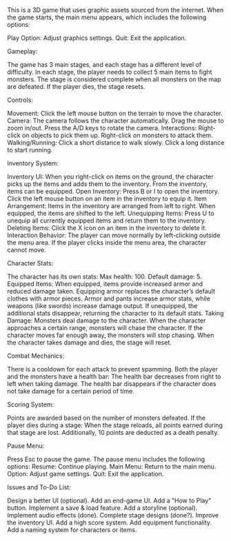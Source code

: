 This is a 3D game that uses graphic assets sourced from the internet.
When the game starts, the main menu appears, which includes the following options:

  Play
  Option: Adjust graphics settings.
  Quit: Exit the application.

Gameplay:

  The game has 3 main stages, and each stage has a different level of difficulty.
  In each stage, the player needs to collect 5 main items to fight monsters.
  The stage is considered complete when all monsters on the map are defeated.
  If the player dies, the stage resets.

Controls:

  Movement: Click the left mouse button on the terrain to move the character.
    Camera:
        The camera follows the character automatically.
        Drag the mouse to zoom in/out.
        Press the A/D keys to rotate the camera.
    Interactions:
        Right-click on objects to pick them up.
        Right-click on monsters to attack them.
    Walking/Running:
        Click a short distance to walk slowly.
        Click a long distance to start running.

Inventory System:

  Inventory UI:
        When you right-click on items on the ground, the character picks up the items and adds them to the inventory.
        From the inventory, items can be equipped.
  Open Inventory:
        Press B or I to open the inventory.
        Click the left mouse button on an item in the inventory to equip it.
  Item Arrangement:
        Items in the inventory are arranged from left to right.
        When equipped, the items are shifted to the left.
  Unequipping Items:
        Press U to unequip all currently equipped items and return them to the inventory.
  Deleting Items:
        Click the X icon on an item in the inventory to delete it.
  Interaction Behavior:
        The player can move normally by left-clicking outside the menu area.
        If the player clicks inside the menu area, the character cannot move.

Character Stats:

  The character has its own stats:
        Max health: 100.
        Default damage: 5.
  Equipped Items:
        When equipped, items provide increased armor and reduced damage taken.
        Equipping armor replaces the character’s default clothes with armor pieces.
        Armor and pants increase armor stats, while weapons (like swords) increase damage output.
        If unequipped, the additional stats disappear, returning the character to its default stats.
  Taking Damage:
        Monsters deal damage to the character.
        When the character approaches a certain range, monsters will chase the character.
        If the character moves far enough away, the monsters will stop chasing.
        When the character takes damage and dies, the stage will reset.

Combat Mechanics:

  There is a cooldown for each attack to prevent spamming.
  Both the player and the monsters have a health bar:
        The health bar decreases from right to left when taking damage.
        The health bar disappears if the character does not take damage for a certain period of time.

Scoring System:

  Points are awarded based on the number of monsters defeated.
  If the player dies during a stage:
        When the stage reloads, all points earned during that stage are lost.
        Additionally, 10 points are deducted as a death penalty.

Pause Menu:

   Press Esc to pause the game.
  The pause menu includes the following options:
        Resume: Continue playing.
        Main Menu: Return to the main menu.
        Option: Adjust game settings.
        Quit: Exit the application.

Issues and To-Do List:

  Design a better UI (optional).
  Add an end-game UI.
  Add a "How to Play" button.
  Implement a save & load feature.
  Add a storyline (optional).
  Implement audio effects (done).
  Complete stage designs (done?).
  Improve the inventory UI.
  Add a high score system.
  Add equipment functionality.
  Add a naming system for characters or items.
